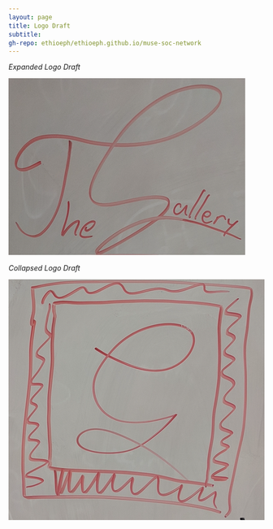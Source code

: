 ```yaml
---
layout: page
title: Logo Draft
subtitle: 
gh-repo: ethioeph/ethioeph.github.io/muse-soc-network
---
```


*Expanded Logo Draft*

![Expanded Logo](./Gallery_fulltext_logo.png)


*Collapsed Logo Draft*

![Collapsed Logo](./Gallery_abbreviated_logo.png)



